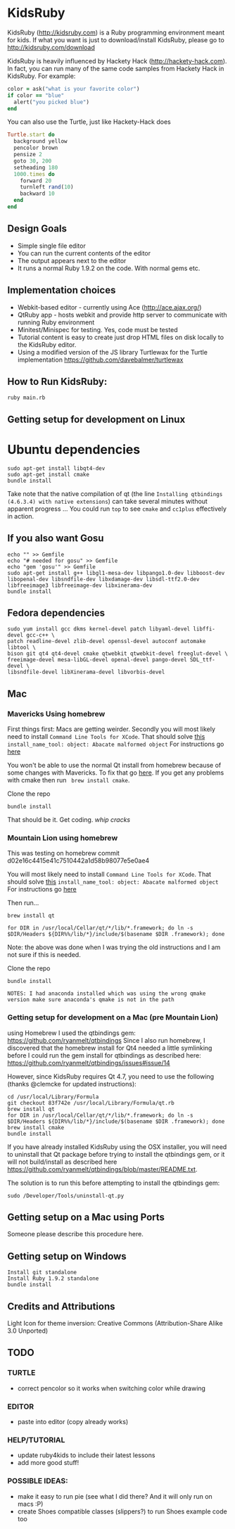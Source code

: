 # KidsRuby

KidsRuby (http://kidsruby.com) is a Ruby programming environment meant for kids. If what you want is just to download/install KidsRuby, please go to http://kidsruby.com/download 

KidsRuby is heavily influenced by Hackety Hack (http://hackety-hack.com). In fact, you can run many of the same code samples from Hackety Hack in KidsRuby. For example:

``` ruby
color = ask("what is your favorite color")
if color == "blue"
  alert("you picked blue")
end
```

You can also use the Turtle, just like Hackety-Hack does

``` ruby
Turtle.start do
  background yellow
  pencolor brown
  pensize 2
  goto 30, 200
  setheading 180
  1000.times do
    forward 20
    turnleft rand(10)
    backward 10
  end
end
```

## Design Goals
* Simple single file editor
* You can run the current contents of the editor
* The output appears next to the editor
* It runs a normal Ruby 1.9.2 on the code. With normal gems etc.

## Implementation choices
* Webkit-based editor - currently using Ace (http://ace.ajax.org/)
* QtRuby app - hosts webkit and provide http server to communicate with running Ruby environment
* Minitest/Minispec for testing. Yes, code must be tested
* Tutorial content is easy to create just drop HTML files on disk locally to the KidsRuby editor.
* Using a modified version of the JS library Turtlewax for the Turtle implementation https://github.com/davebalmer/turtlewax

## How to Run KidsRuby:

    ruby main.rb

## Getting setup for development on Linux

# Ubuntu dependencies
```
sudo apt-get install libqt4-dev
sudo apt-get install cmake
bundle install
```    
Take note that the native compilation of qt (the line `Installing qtbindings (4.6.3.4) with native extensions`) can take several minutes without apparent progress ... You could run `top` to see `cmake` and `cc1plus` effectively in action.

## If you also want Gosu
```
echo "" >> Gemfile
echo "# needed for gosu" >> Gemfile
echo "gem 'gosu'" >> Gemfile
sudo apt-get install g++ libgl1-mesa-dev libpango1.0-dev libboost-dev libopenal-dev libsndfile-dev libxdamage-dev libsdl-ttf2.0-dev libfreeimage3 libfreeimage-dev libxinerama-dev
bundle install
``` 
## Fedora dependencies
```
sudo yum install gcc dkms kernel-devel patch libyaml-devel libffi-devel gcc-c++ \
patch readline-devel zlib-devel openssl-devel autoconf automake libtool \
bison git qt4 qt4-devel cmake qtwebkit qtwebkit-devel freeglut-devel \
freeimage-devel mesa-libGL-devel openal-devel pango-devel SDL_ttf-devel \
libsndfile-devel libXinerama-devel libvorbis-devel
```
    
## Mac

### Mavericks Using homebrew
First things first: Macs are getting weirder. Secondly you will most likely need to install ```Command Line Tools for XCode```. That should solve [this](http://stackoverflow.com/questions/10390186/install-name-tool-reporting-malformed-object) ```install_name_tool: object: Abacate malformed object``` For instructions go [here](http://stackoverflow.com/questions/11598082/install-name-tool-on-os-x-lion)

You won't be able to use the normal Qt install from homebrew because of some changes with Mavericks. To fix that go [here](https://github.com/mxcl/homebrew/pull/23793). If you get any problems with cmake then run ``` brew install cmake```.

Clone the repo

```
bundle install
```

That should be it. Get coding. *whip cracks*

### Mountain Lion using homebrew
This was testing on homebrew commit d02e16c4415e41c7510442a1d58b98077e5e0ae4

You will most likely need to install ```Command Line Tools for XCode```. That should solve [this](http://stackoverflow.com/questions/10390186/install-name-tool-reporting-malformed-object) ```install_name_tool: object: Abacate malformed object``` For instructions go [here](http://stackoverflow.com/questions/11598082/install-name-tool-on-os-x-lion)

Then run...

```
brew install qt
```


```
for DIR in /usr/local/Cellar/qt/*/lib/*.framework; do ln -s $DIR/Headers ${DIR%%/lib/*}/include/$(basename $DIR .framework); done
```

Note: the above was done when I was trying the old instructions and I am not sure if this is needed.

Clone the repo

```
bundle install
```

```
NOTES: I had anaconda installed which was using the wrong qmake version make sure anaconda's qmake is not in the path
```

### Getting setup for development on a Mac (pre Mountain Lion) 
using Homebrew
I used the qtbindings gem: https://github.com/ryanmelt/qtbindings
Since I also run homebrew, I discovered that the homebrew install for Qt4 needed a little symlinking before I could run the gem install for qtbindings as described here: https://github.com/ryanmelt/qtbindings/issues#issue/14

However, since KidsRuby requires Qt 4.7, you need to use the following (thanks @clemcke for updated instructions):

    cd /usr/local/Library/Formula
    git checkout 83f742e /usr/local/Library/Formula/qt.rb
    brew install qt
    for DIR in /usr/local/Cellar/qt/*/lib/*.framework; do ln -s $DIR/Headers ${DIR%%/lib/*}/include/$(basename $DIR .framework); done
    brew install cmake
    bundle install

If you have already installed KidsRuby using the OSX installer, you will need to uninstall that Qt package before trying to install the qtbindings gem, or it will not build/install as described here https://github.com/ryanmelt/qtbindings/blob/master/README.txt.

The solution is to run this before attempting to install the qtbindings gem:

    sudo /Developer/Tools/uninstall-qt.py

## Getting setup on a Mac using Ports
Someone please describe this procedure here.

## Getting setup on Windows
    Install git standalone
    Install Ruby 1.9.2 standalone
    bundle install


## Credits and Attributions

Light Icon for theme inversion: Creative Commons (Attribution-Share Alike 3.0 Unported)

## TODO

### TURTLE
* correct pencolor so it works when switching color while drawing

### EDITOR
* paste into editor (copy already works)

### HELP/TUTORIAL
* update ruby4kids to include their latest lessons
* add more good stuff!

### POSSIBLE IDEAS:
* make it easy to run pie (see what I did there? And it will only run on macs :P)
* create Shoes compatible classes (slippers?) to run Shoes example code too
